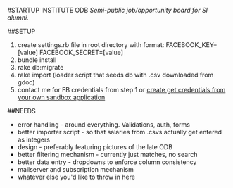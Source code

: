 #STARTUP INSTITUTE ODB
*Semi-public job/opportunity board for SI alumni.*

##SETUP

1. create settings.rb file in root directory with format:
    FACEBOOK_KEY=[value]
    FACEBOOK_SECRET=[value]
2. bundle install
3. rake db:migrate
4. rake import (loader script that seeds db with .csv downloaded from gdoc)
5. contact me for FB credentials from step 1 or [create get credentials from your own sandbox application](https://developers.facebook.com/apps)

##NEEDS

* error handling - around everything. Validations, auth, forms
* better importer script - so that salaries from .csvs actually get entered as integers
* design - preferably featuring pictures of the late ODB
* better filtering mechanism - currently just matches, no search
* better data entry - dropdowns to enforce column consistency
* mailserver and subscription mechanism
* whatever else you'd like to throw in here
